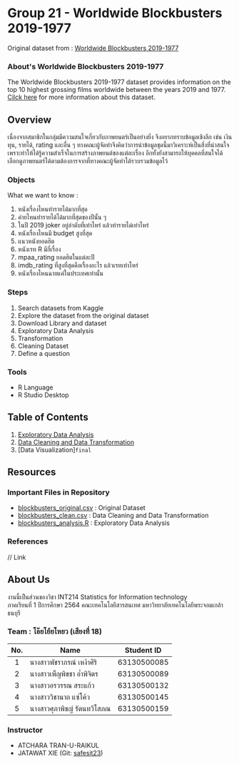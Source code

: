 # Group 21 - Worldwide Blockbusters 2019-1977

Original dataset from : [Worldwide Blockbusters 2019-1977](https://www.kaggle.com/narmelan/top-ten-blockbusters-20191977)


### About's Worldwide Blockbusters 2019-1977

The Worldwide Blockbusters 2019-1977 dataset provides information on the top 10 highest grossing films worldwide between the years 2019 and 1977. [Cilck here](https://github.com/sit-2021-int214/021-Worldwide-Blockbusters-2019-1977/blob/main/Blockbusters_2019-1977.csv) for more information about this dataset.


## Overview

เนื่องจากสมาชิกในกลุ่มมีความสนใจเกี่ยวกับภาพยนตร์เป็นอย่างยิ่ง จึงอยากทราบข้อมูลเชิงลึก เช่น เงินทุน, รายได้, rating และอื่น ๆ ทางคณะผู้จัดทำจึงคิดว่าการนำข้อมูลชุดนี้มาวิเคราะห์เป็นสิ่งที่น่าสนใจเพราะทำให้ได้รู้ความสำเร็จในการสร้างภาพยนต์ของแต่ละเรื่อง อีกทั้งยังสามารถให้บุคคลที่สนใจได้เลือกดูภาพยนตร์ได้ตามต้องการจากที่ทางคณะผู้จัดทำได้รวบรวมข้อมูลไว้


### Objects

What we want to know :

1. หนังเรื่องไหนทำรายได้มากที่สุด
2. ค่ายไหนทำรายได้ได้มากที่สุดของปีนั้น ๆ
3. ในปี 2019 joker อยู่ลำดับที่เท่าไหร่ แล้วทำรายได่เท่าไหร่
4. หนังเรื่องไหนมี budget สูงที่สุด
5. แนวหนังยอดฮิต
6. หนังเรท R มีกี่เรื่อง
7. mpaa_rating ยอดฮิตในแต่ละปี
8. imdb_rating ที่สูงที่สุดคือเรื่องอะไร แล้วเรทเท่าไหร่
9. หนังเรื่องไหนฉายแค่ในประเทศเท่านั้น


### Steps

1. Search datasets from Kaggle
2. Explore the dataset from the original dataset
3. Download Library and dataset
4. Exploratory Data Analysis
5. Transformation
6. Cleaning Dataset
7. Define a question

 
### Tools

- R Language
- R Studio Desktop


## Table of Contents

1. [Exploratory Data Analysis](https://github.com/sit-2021-int214/021-Worldwide-Blockbusters-2019-1977/blob/main/exploration.md)
2. [Data Cleaning and Data Transformation](https://github.com/sit-2021-int214/021-Worldwide-Blockbusters-2019-1977/blob/main/exploration.md)
3. [Data Visualization]`final`

## Resources

### Important Files in Repository
- [blockbusters_original.csv](https://github.com/sit-2021-int214/021-Worldwide-Blockbusters-2019-1977/blob/main/Blockbusters_2019-1977.csv) : Original Dataset
- [blockbusters_clean.csv](https://github.com/sit-2021-int214/021-Worldwide-Blockbusters-2019-1977/blob/main/blockbusters_clean.csv) : Data Cleaning and Data Transformation
- [blockbusters_analysis.R]() : Exploratory Data Analysis


### References

// Link

## About Us

งานนี้เป็นส่วนของวิชา INT214 Statistics for Information technology <br/> ภาคเรียนที่ 1 ปีการศึกษา 2564 คณะเทคโนโลยีสารสนเทศ มหาวิทยาลัยเทคโนโลยีพระจอมเกล้าธนบุรี

### Team : โอ๊ยโย้ยโหยว (เสียงที่ 18)

| No. | Name                     |  Student ID   |
|:---:|--------------------------|---------------|
|  1  | นางสาวพัชราภรณ์ เหง้าศิริ     |  63130500085  |
|  2  | นางสาวเพ็ญพิชชา อ่ำพิจิตร     |  63130500089  |
|  3  | นางสาวอรวรรณ สระแก้ว      |  63130500132  |
|  4  | นางสาววิชานาถ แซ่โค้ว       |  63130500145  |
|  5  | นางสาวศุภาพิชญ์ รัตนทวีโสภณ   |  63130500159  |


### Instructor

- ATCHARA TRAN-U-RAIKUL
- JATAWAT XIE (Git: [safesit23](https://github.com/safesit23))

